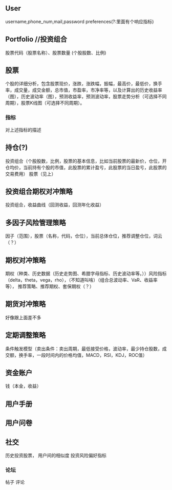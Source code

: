 ## User
username,phone_num,mail,password
preferences(?:里面有个响应指标)

## Portfolio //投资组合
股票代码（股票名称）、股票数量
(个股股数、比例)

## 股票
个股的详细分析，包含股票现价，涨跌，涨跌幅，振幅，最高价，最低价，换手率，成交量，成交金额，总市值，市盈率，市净率等，以及计算出的历史收益率（图），历史波动率（图），预测收益率，预测波动率，股票走势分析（可选择不同周期），股票K线图（可选择不同周期）。
### 指标
对上述指标的描述
## 持仓(?)
投资组合（个股股数，比例，股票的基本信息，比如当前股票的最新价，仓位，开仓均价，当前持有个股的市值，此股票的累计盈亏，此股票的当日盈亏，此股票的交易费用）
股票（见上）

## 投资组合期权对冲策略
投资组合，收益曲线（回测收益，回测年化收益）

## 多因子风险管理策略
因子（范围），股票（名称，代码，仓位），当前总体仓位，推荐调整仓位，词云（？）

## 期权对冲策略
期权（种类、历史数据（历史走势图、希腊字母指标、历史波动率等。））风险指标（delta，theta，vega，rho），（不知道叫啥）（组合总波动率、VaR、收益率等），
推荐策略、推荐期权、套保期权（？）
## 期货对冲策略
好像跟上面差不多

## 定期调整策略
条件触发模型（卖出条件：卖出周期，最低接受价格，波动率，最少持仓股数，成交额，换手率，一段时间内的价格均值，MACD，RSI，KDJ，ROC值）

## 资金账户
钱（本金，收益）

## 用户手册

## 用户问卷

## 社交
历史投资股票，
用户间的相似度
投资风险偏好指标
### 论坛
帖子
评论